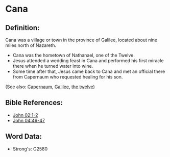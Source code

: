 # Cana #

## Definition: ##

Cana was a village or town in the province of Galilee, located about nine miles north of Nazareth.

* Cana was the hometown of Nathanael, one of the Twelve.
* Jesus attended a wedding feast in Cana and performed his first miracle there when he turned water into wine.
* Some time after that, Jesus came back to Cana and met an official there from Capernaum who requested healing for his son.

(See also: [Capernaum](../names/capernaum.md), [Galilee](../names/galilee.md), [the twelve](../kt/thetwelve.md))

## Bible References: ##

* [John 02:1-2](rc://en/tn/help/jhn/02/01)
* [John 04:46-47](rc://en/tn/help/jhn/04/46)

## Word Data: ##

* Strong's: G2580
